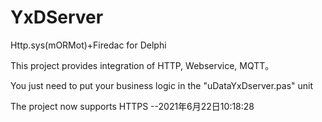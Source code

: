 # YxDServer
Http.sys(mORMot)+Firedac for Delphi

This project provides integration of HTTP, Webservice, MQTT。

You just need to put your business logic in the "uDataYxDserver.pas" unit

The project now supports HTTPS --2021年6月22日10:18:28
